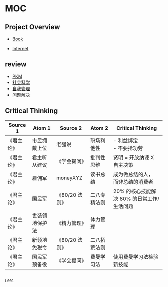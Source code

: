 # MOC

## Project Overview

- [Book](https://github.com/users/El25Aleph/projects/5/views/6)

- [Internet](https://github.com/users/El25Aleph/projects/6/views/1)

## review

- [PKM](!review-PKM.md)
- [社会科学](!review-社会科学.md)
- [自我管理](!review-自我管理.md)
- [问题解决](!review-问题解决.md)

## Critical Thinking

| Source 1 | Atom 1  | Source 2   | Atom 2 | Critical Thinking          |
| -------- | ------- | ---------- | ------ | -------------------------- |
| 《君主论》    | 市民拥戴上位  | 老强说        | 职场利他性  | - 利益绑定<br>- 不要抢功劳          |
| 《君主论》    | 君主听从建议  | 《学会提问》     | 批判性思维  | 贤明 = 开放纳谏 X 自主决策           |
| 《君主论》    | 雇佣军     | moneyXYZ   | 读书总结   | 成为做总结的人，<br>而非总结的消费者       |
| 《君主论》    | 国民军     | 《80/20 法则》 | 二八专精法则 | 20% 的核心技能解决 80% 的日常工作/生活问题 |
| 《君主论》    | 世袭领地保护法 | 《精力管理》     | 体力管理   |                            |
| 《君主论》    | 新领地免税令  | 《80/20 法则》 | 二八拓荒法则 |                            |
| 《君主论》    | 国民军预备役  | 《学会提问》     | 费曼学习法  | 使用费曼学习法检验新技能               |

```mermaid

L001

```